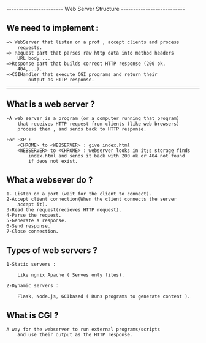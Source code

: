 ----------------------- Web Server Structure --------------------------

We need to implement :
----------------------

    => WebServer that listen on a prof , accept clients and process
        requests.
    => Request part that parses raw http data into method headers
        URL body ...
    =>Response part that builds correct HTTP response (200 ok,
        404,...).
    =>CGIHandler that execute CGI programs and return their
            output as HTTP response.

-----------------------------------------------------------------------

What is a web server ?
----------------------

    -A web server is a program (or a computer running that program)
        that receives HTTP request from clients (like web browsers)
        process them , and sends back to HTTP response.

    For EXP :
        <CHROME> to <WEBSERVER> : give index.html
        <WEBSERVER> to <CHROME> : webserver looks in it;s storage finds
            index.html and sends it back with 200 ok or 404 not found
            if deos not exist.

What a websever do ?
--------------------

    1- Listen on a port (wait for the client to connect).
    2-Accept client connection(When the client connects the server
        accept it).
    3-Read the request(recieves HTTP request).
    4-Parse the request.
    5-Generate a response.
    6-Send response.
    7-Close connection.

Types of web servers ?
----------------------

    1-Static servers :

        Like ngnix Apache ( Serves only files).

    2-Dynamic servers :

        Flask, Node.js, GCIbased ( Runs programs to generate content ).

What is CGI ?
-------------

    A way for the webserver to run external programs/scripts
        and use their output as the HTTP response.






















